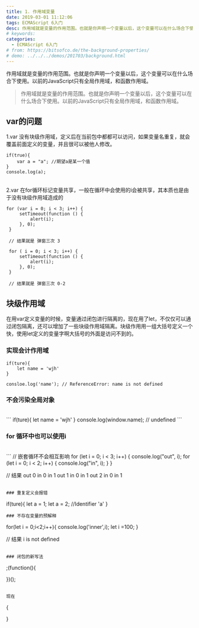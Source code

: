 ```yaml
---
title: 1. 作用域变量
date: 2019-03-01 11:12:06
tags: ECMAScript 6入门
desc: 作用域就是变量的作用范围。也就是你声明一个变量以后，这个变量可以在什么场合下使用。以前的JavaScript只有全局作用域，和函数作用域。
# keywords: 
categories:
  - ECMAScript 6入门
# from: https://bitsofco.de/the-background-properties/
# demo: ../../../demos/201703/background.html
---
```


作用域就是变量的作用范围。也就是你声明一个变量以后，这个变量可以在什么场合下使用。以前的JavaScript只有全局作用域，和函数作用域。

<!--more-->

> 作用域就是变量的作用范围。也就是你声明一个变量以后，这个变量可以在什么场合下使用。以前的JavaScript只有全局作用域，和函数作用域。

## var的问题

1.var 没有块级作用域，定义后在当前包中都都可以访问，如果变量名重复，就会覆盖前面定义的变量，并且很可以被他人修改。

```
if(true){
	var a = "a"; //期望a是某一个值
}
console.log(a);
```

<br />2.var 在for循环标记变量共享，一般在循环中会使用的i会被共享，其本质也是由于没有块级作用域造成的<br />

```
for (var i = 0; i < 3; i++) {
     setTimeout(function () {
         alert(i);
     }, 0);
 }
 
 // 结果就是 弹窗三次 3
 
 for ( i = 0; i < 3; i++) {
     setTimeout(function () {
         alert(i);
     }, 0);
 }
 
 // 结果就是 弹窗三次 0-2
```

## 块级作用域

在用var定义变量的时候，变量通过闭包进行隔离的，现在用了let，不仅仅可以通过闭包隔离，还可以增加了一些块级作用域隔离。块级作用用一组大括号定义一个快，使用let定义的变量字啊大括号的外面是访问不到的。

### 实现会计作用域

```
if(ture){
	let name = 'wjh'
}

consloe.log('name'); // ReferenceError: name is not defined
```

### 不会污染全局对象
<br />
```
if(ture){
	let name = 'wjh'
}
console.log(window.name); // undefined
```

### for 循环中也可以使用i
<br />
```
// 嵌套循环不会相互影响
for (let i = 0; i < 3; i++) {
   console.log("out", i);
   for (let i = 0; i < 2; i++) {
   console.log("in", i);
  }
}

// 结果 out 0 in 0 in 1 out 1 in 0 in 1 out 2 in 0 in 1
```

### 重复定义会报错

```
if(ture){
	let a = 1;
  let a = 2; //Identifier 'a'
}
```
### 不存在变量的预解释

```
for(let i = 0;i<2;i++){
	console.log('inner',i);
  let i =100;
}

// 结果 i is not defined
```

### 闭包的新写法

```
;(function(){

})();
```

现在

```
{

}
```
